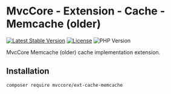# MvcCore - Extension - Cache - Memcache (older)

[![Latest Stable Version](https://img.shields.io/badge/Stable-v5.2.0-brightgreen.svg?style=plastic)](https://github.com/mvccore/ext-cache-memcache/releases)
[![License](https://img.shields.io/badge/License-BSD%203-brightgreen.svg?style=plastic)](https://mvccore.github.io/docs/mvccore/5.0.0/LICENSE.md)
![PHP Version](https://img.shields.io/badge/PHP->=5.4-brightgreen.svg?style=plastic)

MvcCore Memcache (older) cache implementation extension.

## Installation
```shell
composer require mvccore/ext-cache-memcache
```